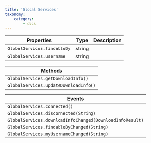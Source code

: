 ```yaml
---
title: 'Global Services'
taxonomy:
    category:
        - docs
---
```


| Properties                | Type   | Description |
| ------------------------- | ------ | ----------- |
| `GlobalServices.findableBy` | string |             |
| `GlobalServices.username`   | string |             |

| Methods                             |
| ----------------------------------- |
| `GlobalServices.getDownloadInfo()`    |
| `GlobalServices.updateDownloadInfo()` |


| Events                                   |
| ---------------------------------------- |
| `GlobalServices.connected()`               |
| `GlobalServices.disconnected(String)`     |
| `GlobalServices.downloadInfoChanged(DownloadInfoResult)` |
| `GlobalServices.findableByChanged(String)` |
| `GlobalServices.myUsernameChanged(String)` |

